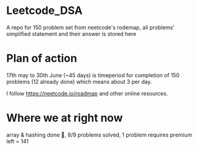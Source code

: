 # Leetcode_DSA
A repo for 150 problem set from neetcode's rodemap, all problems' simplified statement and their answer is stored here

# Plan of action
17th may to 30th June (~45 days) is timeperiod for completion of 150 problems (12 already done) which means about 3 per day. 

I follow https://neetcode.io/roadmap and other online resources.

# Where we at right now 
array & hashing done 🥳, 8/9 problems solved, 1 problem requires premium
left = 141
